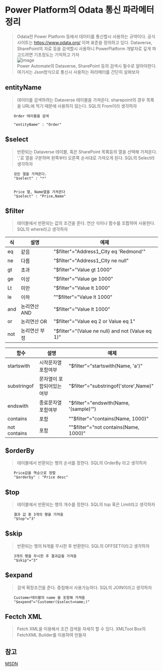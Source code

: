 # Power Platform의 Odata 통신 파라메터 정리
> Odata란 Power Platform 등에서 데이터를 통신할시 사용하는 규약이다. 공식 사이트는 https://www.odata.org/ 이며 표준을 정의하고 있다. Dataverse, SharePoint의 자료 등을 검색할시 사용하니 PowerPlatform 개발자로 깊게 파고드려면 기초정도는 기억하고 가자<br>![image](https://user-images.githubusercontent.com/39551265/156702233-c13ee239-9948-48c4-a8ce-b3b5e518450a.png)<br>Power Automate의 Dataverse, SharePoint 등의 검색시 필수로 알아야한다. 여기서는 Json방식으로 통신시 사용하는 파라메터를 간단히 살펴보자

## entityName
> 데이터를 검색하려는 Dataverse 테이블을 가져온다. sharepoint의 경우 목록을 URL에 적기 때문에 사용하지 않는다. SQL의 From이라 생각하자
``` 
    Order 테이블을 검색

    "entityName" : "Order"
```
## $select
> 반환되는 Dataverse 테이블, 혹은 SharePoint 목록등의 열을 선택해 가져온다. ','로 열을 구분하며 왼쪽부터 오른쪽 순서대로 가져오게 된다. SQL의 Select라 생각하자

```
    모든 열을 가져온다.
    "$select" : "*"


    Price 열, Name열을 가져온다
    "$select" : "Price,Name"
``` 

## $filter
> 테이블에서 반환되는 값의 조건을 준다. 연산 식이나 함수를 조합하여 사용한다. SQL의 where라고 생각하자


|식|설명|예제|
|---|---|---|
|eq|같음|"$filter"="Address1_City eq 'Redmond'"|
|ne|다름|"$filter"="Address1_City ne null"|
|gt|초과|"$filter"="Value gt 1000"|
|ge|이상|"$filter"="Value ge 1000"|
|Lt|미만|"$filter"="Value lt 1000"|
|le|이하|""$filter"="Value lt 1000"|
|and|논리연산 AND|"$filter"="Value lt 1000"|
|or|논리연산 OR|"$filter"="Value eq 2 or Value eq 1"|
|not|논리연산 부정|"$filter"="(Value ne null) and not (Value eq 1)"|


|함수|설명|예제|
|---|---|---|
|startswith|시작문자열 포함여부|"$filter"="startswith(Name, 'a')"|
|substringof|문자열이 포함되어있는여부|"$filter"="substringof('store',Name)"|
|endswith|종료문자열 포함여부|"$filter"="endswith(Name, '(sample)'")|
|contains|포함|""$filter"="contains(Name, 1000)"|
|not contains|포함|""$filter"="not contains(Name, 1000)"|
## $orderBy
> 테이블에서 반환되는 행의 순서를 정한다. SQL의 OrderBy 라고 생각하자

```
    Price값을 역순으로 정렬
    "$orderby" : "Price desc"
```

## $top
> 테이블에서 반환되는 행의 개수를 정한다. SQL의 top 혹은 Limit라고 생각하자

```
    결과 값 중 3개의 행을 가져옴
    "$top"="3"
```

## $skip
> 반환되는 행의 N개를 무시한 후 반환한다. SQL의 OFFSET이라고 생각하자
```
    3개의 행을 무시한 후 결과값을 가져옴
    "$skip"="3"
```

## $expand
> 검색 확장조건을 준다. 중첩해서 사용가능하다. SQL의 JOIN이라고 생각하자
```
    Customer테이블의 name 을 포함해 가져옴
    "$expend"="Customer($select=name;)"
```

## Fectch XML
> Fetch XML을 이용해서 조건 검색을 자세히 할 수 있다. XMLTool Box의 FetchXML Builder를 이용하여 만들자

## 참고
[MSDN](https://docs.microsoft.com/en-us/previous-versions/dynamicscrm-2015/developers-guide/gg309461(v=crm.7)?redirectedfrom=MSDN#Anchor_1/?azure-portal=true)